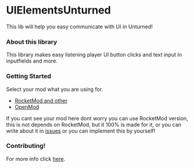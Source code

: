 # UIElementsUnturned
This lib will help you easy communicate with UI in Unturned!

### About this library
This library makes easy listening player UI button clicks and text input in inputfields and more.

### Getting Started
Select your mod what you are using for.
- [RocketMod and other](https://github.com/sunnamed434/UIElementsUnturned/tree/main/Installations/RocketMod.md)
- [OpenMod](https://github.com/sunnamed434/UIElementsUnturned/tree/main/Installations/OpenMod.md)

If you cant see your mod here dont worry you can use RocketMod version, this is not depends on RocketMod, but it 100% is made for it, or you can write about it in [issues](https://github.com/sunnamed434/UIElementsUnturned/issues) or you can implement this by yourself!

### Contributing!
For more info click [here](https://github.com/sunnamed434/UIElementsUnturned/blob/main/CONTRIBUTING.md).
